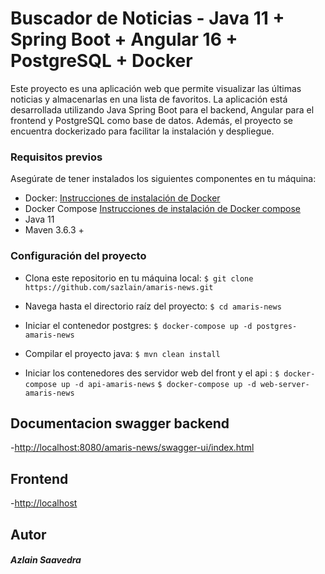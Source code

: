 # Buscador de Noticias - Java 11 + Spring Boot + Angular 16 + PostgreSQL + Docker
Este proyecto es una aplicación web que permite visualizar las últimas noticias y almacenarlas en una lista de favoritos. La aplicación está desarrollada utilizando Java Spring Boot para el backend, Angular para el frontend y PostgreSQL como base de datos. Además, el proyecto se encuentra dockerizado para facilitar la instalación y despliegue.

### Requisitos previos
Asegúrate de tener instalados los siguientes componentes en tu máquina:

- Docker: [Instrucciones de instalación de Docker](https://docs.docker.com/get-docker/)
- Docker Compose [Instrucciones de instalación de Docker compose](https://docs.docker.com.zh.xy2401.com/v17.12/compose/install/)
- Java 11
- Maven 3.6.3 +

### Configuración del proyecto
- Clona este repositorio en tu máquina local:
`$ git clone https://github.com/sazlain/amaris-news.git`

- Navega hasta el directorio raíz del proyecto:
`$ cd amaris-news`

- Iniciar el contenedor postgres:
`$ docker-compose up -d postgres-amaris-news`

- Compilar el proyecto java:
`$ mvn clean install`

- Iniciar los contenedores des servidor web del front y el api :
`$ docker-compose up -d api-amaris-news`
`$ docker-compose up -d web-server-amaris-news`

## Documentacion swagger backend
-[http://localhost:8080/amaris-news/swagger-ui/index.html](http://localhost:8080/amaris-news/swagger-ui/index.html)

## Frontend
-[http://localhost](http://localhost/news/bookmarks)

## Autor
##### Azlain Saavedra